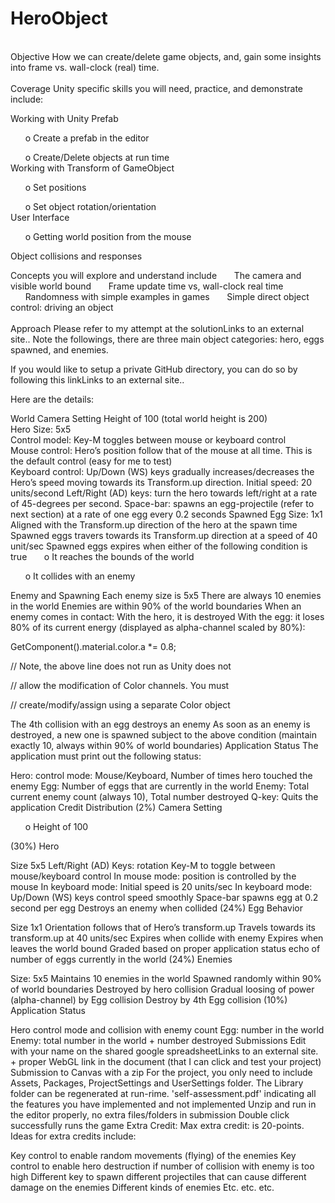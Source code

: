 # HeroObject
\
Objective
How we can create/delete game objects, and, gain some insights into frame vs. wall-clock (real) time.
\
\
Coverage
Unity specific skills you will need, practice, and demonstrate include:

Working with Unity Prefab

&nbsp;&nbsp;&nbsp;&nbsp;&nbsp;&nbsp;o   Create a prefab in the editor

&nbsp;&nbsp;&nbsp;&nbsp;&nbsp;&nbsp;o   Create/Delete objects at run time
\
Working with Transform of GameObject

&nbsp;&nbsp;&nbsp;&nbsp;&nbsp;&nbsp;o   Set positions

&nbsp;&nbsp;&nbsp;&nbsp;&nbsp;&nbsp;o   Set object rotation/orientation
\
User Interface

&nbsp;&nbsp;&nbsp;&nbsp;&nbsp;&nbsp;o   Getting world position from the mouse

Object collisions and responses

 

Concepts you will explore and understand include
&nbsp;&nbsp;&nbsp;&nbsp;&nbsp;&nbsp;The camera and visible world bound
&nbsp;&nbsp;&nbsp;&nbsp;&nbsp;&nbsp;Frame update time vs, wall-clock real time
&nbsp;&nbsp;&nbsp;&nbsp;&nbsp;&nbsp;Randomness with simple examples in games
&nbsp;&nbsp;&nbsp;&nbsp;&nbsp;&nbsp;Simple direct object control: driving an object
\
\
Approach
Please refer to my attempt at the solutionLinks to an external site.. Note the followings, there are three main object categories: hero, eggs spawned, and enemies.

If you would like to setup a private GitHub directory, you can do so by following this linkLinks to an external site..

Here are the details:

World Camera Setting
Height of 100 (total world height is 200)
\
Hero
Size: 5x5
\
Control model: Key-M toggles between mouse or keyboard control
\
Mouse control: Hero’s position follow that of the mouse at all time. This is the default control (easy for me to test)
\
Keyboard control: Up/Down (WS) keys gradually increases/decreases the Hero’s speed moving towards its Transform.up direction.
Initial speed: 20 units/second
Left/Right (AD) keys: turn the hero towards left/right at a rate of 45-degrees per second.
Space-bar: spawns an egg-projectile (refer to next section) at a rate of one egg every 0.2 seconds
Spawned Egg
Size: 1x1
Aligned with the Transform.up direction of the hero at the spawn time
Spawned eggs travers towards its Transform.up direction at a speed of 40 unit/sec
Spawned eggs expires when either of the following condition is true
&nbsp;&nbsp;&nbsp;&nbsp;&nbsp;&nbsp;o   It reaches the bounds of the world

&nbsp;&nbsp;&nbsp;&nbsp;&nbsp;&nbsp;o   It collides with an enemy

Enemy and Spawning
Each enemy size is 5x5
There are always 10 enemies in the world
Enemies are within 90% of the world boundaries
When an enemy comes in contact:
With the hero, it is destroyed
With the egg: it loses 80% of its current energy (displayed as alpha-channel scaled by 80%):
 

GetComponent<Renderer>().material.color.a *= 0.8;

// Note, the above line does not run as Unity does not

// allow the modification of Color channels. You must

// create/modify/assign using a separate Color object

 

The 4th collision with an egg destroys an enemy
As soon as an enemy is destroyed, a new one is spawned subject to the above condition (maintain exactly 10, always within 90% of world boundaries) 
Application Status
The application must print out the following status:

Hero: control mode: Mouse/Keyboard, Number of times hero touched the enemy
Egg: Number of eggs that are currently in the world
Enemy: Total current enemy count (always 10), Total number destroyed
Q-key: Quits the application
Credit Distribution
(2%) Camera Setting

&nbsp;&nbsp;&nbsp;&nbsp;&nbsp;&nbsp;o   Height of 100

(30%) Hero

Size 5x5
Left/Right (AD) Keys: rotation
Key-M to toggle between mouse/keyboard control
In mouse mode: position is controlled by the mouse
In keyboard mode: Initial speed is 20 units/sec
In keyboard mode: Up/Down (WS) keys control speed smoothly
Space-bar spawns egg at 0.2 second per egg
Destroys an enemy when collided
(24%) Egg Behavior

Size 1x1
Orientation follows that of Hero’s transform.up
Travels towards its transform.up at 40 units/sec
Expires when collide with enemy
Expires when leaves the world bound
Graded based on proper application status echo of number of eggs currently in the world
(24%) Enemies

Size: 5x5
Maintains 10 enemies in the world
Spawned randomly within 90% of world boundaries
Destroyed by hero collision
Gradual loosing of power (alpha-channel) by Egg collision
Destroy by 4th Egg collision
(10%) Application Status

Hero control mode and collision with enemy count
Egg: number in the world
Enemy: total number in the world + number destroyed
Submissions
Edit with your name on the shared google spreadsheetLinks to an external site. + proper WebGL link in the document (that I can click and test your project)
Submission to Canvas with a zip
For the project, you only need to include Assets, Packages, ProjectSettings and UserSettings folder. The Library folder can be regenerated at run-rime.
'self-assessment.pdf' indicating all the features you have implemented and not implemented
Unzip and run in the editor properly, no extra files/folders in submission
Double click successfully runs the game
Extra Credit:
Max extra credit: is 20-points. Ideas for extra credits include:

Key control to enable random movements (flying) of the enemies
Key control to enable hero destruction if number of collision with enemy is too high
Different key to spawn different projectiles that can cause different damage on the enemies
Different kinds of enemies
Etc. etc. etc.
